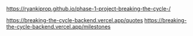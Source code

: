  https://ryankiprop.github.io/phase-1-project-breaking-the-cycle-/

https://breaking-the-cycle-backend.vercel.app/quotes
https://breaking-the-cycle-backend.vercel.app/milestones
